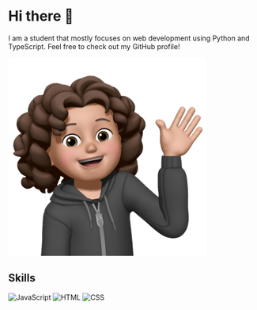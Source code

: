 # Hi there 👋
<p>I am a student that mostly focuses on web development using Python and TypeScript. Feel free to check out my GitHub profile!</p> 

<img src="imgs/me waving.png" width="400">

## Skills

<p>
        <img alt="JavaScript" height="35" src="https://img.shields.io/badge/JavaScript-F7DF1E?logo=javascript&logoColor=black&style=for-the-badge" />
    <img alt="HTML" height="35" src="https://img.shields.io/badge/HTML-E34F26?logo=html5&logoColor=white&style=for-the-badge" />
    <img alt="CSS" height="35" src="https://img.shields.io/badge/CSS-1572B6?logo=css3&logoColor=white&style=for-the-badge" />
</p>

